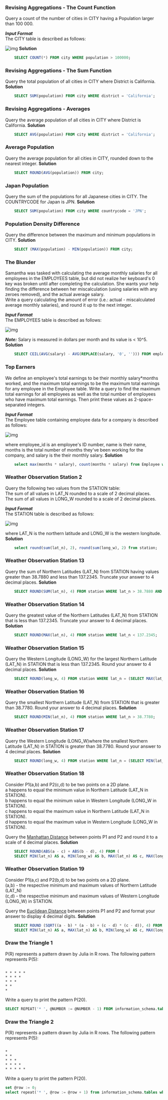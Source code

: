 ### Revising Aggregations - The Count Function  
  
Query a count of the number of cities in CITY having a Population larger than 100 000. 
  
***Input Format***  
The CITY table is described as follows:   
  
![img](https://s3.amazonaws.com/hr-challenge-images/8137/1449729804-f21d187d0f-CITY.jpg)
**Solution**  
``` sql
	SELECT COUNT(*) FROM city WHERE population > 100000;
```  
  
  
  
### Revising Aggregations - The Sum Function  
  
Query the total population of all cities in CITY where District is California. 
**Solution**  
``` sql
	SELECT SUM(population) FROM city WHERE district = 'California';
```
  
  
  
### Revising Aggregations - Averages  
  
Query the average population of all cities in CITY where District is California.
**Solution**   
``` sql
	SELECT AVG(population) FROM city WHERE district = 'California';
```
  
  
  
### Average Population  
  
Query the average population for all cities in CITY, rounded down to the nearest integer.
**Solution**  
``` sql 
	SELECT ROUND(AVG(population)) FROM city;
```
  
  
  
### Japan Population  
  
Query the sum of the populations for all Japanese cities in CITY. The COUNTRYCODE for Japan is JPN.
**Solution**  
``` sql 
	SELECT SUM(population) FROM city WHERE countrycode = 'JPN';
```
  
  
  
### Population Density Difference  
  
Query the difference between the maximum and minimum populations in CITY.
**Solution**  
``` sql 
	SELECT (MAX(population) - MIN(population)) FROM city;
```
  
  
  
### The Blunder  
  
Samantha was tasked with calculating the average monthly salaries for all employees in the EMPLOYEES table, but did not realize her keyboard's 0 key was broken until after completing the calculation. She wants your help finding the difference between her miscalculation (using salaries with any zeroes removed), and the actual average salary.  
Write a query calculating the amount of error (i.e.: actual - miscalculated average monthly salaries), and round it up to the next integer.  
  
***Input Format***  
The EMPLOYEES table is described as follows:  
  
![img](https://s3.amazonaws.com/hr-challenge-images/12893/1443817108-adc2235c81-1.png)  
  
***Note:*** Salary is measured in dollars per month and its value is < 10^5.
**Solution**  
``` sql
	SELECT CEIL(AVG(salary) - AVG(REPLACE(salary, '0', ''))) FROM employees;
```
  
  
  
### Top Earners  
  
We define an employee's total earnings to be their monthly salary*months worked, and the maximum total earnings to be the maximum total earnings for any employee in the Employee table. Write a query to find the maximum total earnings for all employees as well as the total number of employees who have maximum total earnings. Then print these values as 2-space-separated integers.  
  
***Input Format***  
The Employee table containing employee data for a company is described as follows:   
  
![img](https://s3.amazonaws.com/hr-challenge-images/19629/1458557872-4396838885-ScreenShot2016-03-21at4.27.13PM.png)  
  
where employee_id is an employee's ID number, name is their name, months is the total number of months they've been working for the company, and salary is the their monthly salary. 
**Solution** 
``` sql 
	select max(months * salary), count(months * salary) from Employee where (months * salary) = (select max(months * salary) from Employee);
```
  
  
  
### Weather Observation Station 2  
  
Query the following two values from the STATION table:  
The sum of all values in LAT_N rounded to a scale of 2 decimal places.  
The sum of all values in LONG_W rounded to a scale of 2 decimal places.  
  
***Input Format***  
The STATION table is described as follows:  
  
![img](https://s3.amazonaws.com/hr-challenge-images/9336/1449345840-5f0a551030-Station.jpg)  
  
where LAT_N is the northern latitude and LONG_W is the western longitude.
**Solution**  
``` sql
	select round(sum(lat_n), 2), round(sum(long_w), 2) from station;
```
  
  
  
### Weather Observation Station 13  
  
Query the sum of Northern Latitudes (LAT_N) from STATION having values greater than 38.7880 and less than 137.2345. Truncate your answer to 4 decimal places.
**Solution**  
``` sql
	SELECT ROUND(SUM(lat_n), 4) FROM station WHERE lat_n > 38.7880 AND lat_n < 137.2345;
```
  
  
  
### Weather Observation Station 14  
  
Query the greatest value of the Northern Latitudes (LAT_N) from STATION that is less than 137.2345. Truncate your answer to 4 decimal places.
**Solution**
``` sql
	SELECT ROUND(MAX(lat_n), 4) FROM station WHERE lat_n < 137.2345;
```
  
  
  
### Weather Observation Station 15  
  
Query the Western Longitude (LONG_W) for the largest Northern Latitude (LAT_N) in STATION that is less than 137.2345. Round your answer to 4 decimal places.
**Solution**  
``` sql
	SELECT ROUND(long_w, 4) FROM station WHERE lat_n = (SELECT MAX(lat_n) FROM station WHERE lat_n < 137.2345);
```
  
  
  
### Weather Observation Station 16  
  
Query the smallest Northern Latitude (LAT_N) from STATION that is greater than 38.7780. Round your answer to 4 decimal places.
**Solution**  
``` sql
	SELECT ROUND(MIN(lat_n), 4) FROM station WHERE lat_n > 38.7780;
```
  
  
  
### Weather Observation Station 17  
  
Query the Western Longitude (LONG_W)where the smallest Northern Latitude (LAT_N) in STATION is greater than 38.7780. Round your answer to 4 decimal places.
**Solution**  
``` sql  
	SELECT ROUND(long_w, 4) FROM station WHERE lat_n = (SELECT MIN(lat_n) FROM station WHERE lat_n > 38.7780);
```
  
  
  
### Weather Observation Station 18  
  
Consider P1(a,b) and P2(c,d) to be two points on a 2D plane.  
a happens to equal the minimum value in Northern Latitude (LAT_N in STATION).  
b happens to equal the minimum value in Western Longitude (LONG_W in STATION).  
c happens to equal the maximum value in Northern Latitude (LAT_N in STATION).  
d happens to equal the maximum value in Western Longitude (LONG_W in STATION).  
  
Query the [Manhattan Distance](https://xlinux.nist.gov/dads/HTML/manhattanDistance.html) between points P1 and P2 and round it to a scale of 4 decimal places. 
**Solution** 
``` sql
	SELECT ROUND(ABS(a - c) + ABS(b - d), 4) FROM (
    SELECT MIN(lat_n) AS a, MIN(long_w) AS b, MAX(lat_n) AS c, MAX(long_w) AS d FROM station);
```
  
  
  
### Weather Observation Station 19  
  
Consider P1(a,c) and P2(b,d) to be two points on a 2D plane.   
(a,b) - the respective minimum and maximum values of Northern Latitude (LAT_N)  
(c,d) - the respective minimum and maximum values of Western Longitude (LONG_W) in STATION.  
  
Query the [Euclidean Distance](https://en.wikipedia.org/wiki/Euclidean_distance) between points P1 and P2 and format your answer to display 4 decimal digits.
**Solution**  
```sql
	SELECT ROUND (SQRT((a - b) * (a - b) + (c - d) * (c - d)), 4) FROM (
    SELECT MIN(lat_n) AS a, MAX(lat_n) AS b, MIN(long_w) AS c, MAX(long_w) AS d FROM station);
```
 ### Draw the Triangle 1
 P(R) represents a pattern drawn by Julia in R rows. The following pattern represents P(5):
<pre><code>
* * * * * 
* * * * 
* * * 
* * 
*
</code></pre>
Write a query to print the pattern P(20).
 ```sql
 SELECT REPEAT('* ', @NUMBER := @NUMBER - 1) FROM information_schema.tables, (SELECT @NUMBER:=21) t LIMIT 20
 ```
 ### Draw the Triangle 2
 P(R) represents a pattern drawn by Julia in R rows. The following pattern represents P(5):
 <pre><code>
* 
* * 
* * * 
* * * * 
* * * * *
</code></pre>
 Write a query to print the pattern P(20).
 ```sql
 set @row := 0;
select repeat('* ', @row := @row + 1) from information_schema.tables where @row < 20
```

